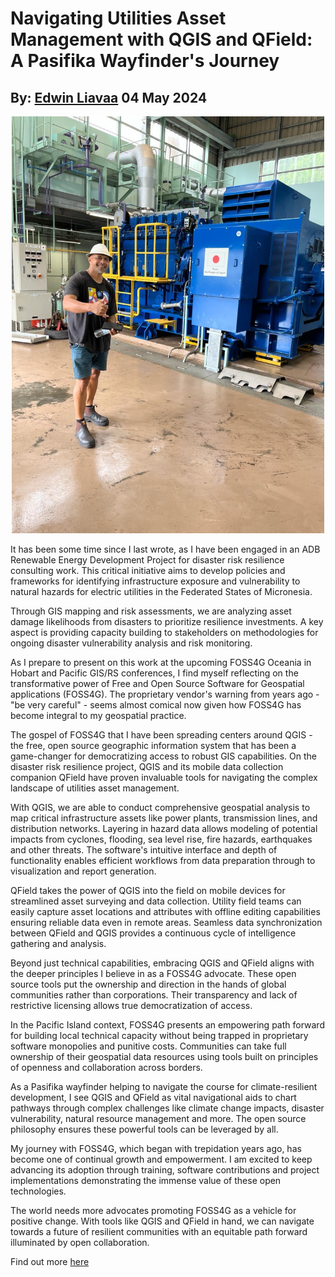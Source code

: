 # Navigating Utilities Asset Management with QGIS and QField: A Pasifika Wayfinder's Journey
## By: [Edwin Liavaa](https://github.com/EdwinLiavaa) 04 May 2024

<p align="center">
 <img width="500" src="https://github.com/EdwinLiavaa/liavaa.space/blob/main/blog/20240504/pic.png">
</p>

It has been some time since I last wrote, as I have been engaged in an ADB Renewable Energy Development Project for disaster risk resilience consulting work. This critical initiative aims to develop policies and frameworks for identifying infrastructure exposure and vulnerability to natural hazards for electric utilities in the Federated States of Micronesia. 

Through GIS mapping and risk assessments, we are analyzing asset damage likelihoods from disasters to prioritize resilience investments. A key aspect is providing capacity building to stakeholders on methodologies for ongoing disaster vulnerability analysis and risk monitoring.

As I prepare to present on this work at the upcoming FOSS4G Oceania in Hobart and Pacific GIS/RS conferences, I find myself reflecting on the transformative power of Free and Open Source Software for Geospatial applications (FOSS4G). The proprietary vendor's warning from years ago - "be very careful" - seems almost comical now given how FOSS4G has become integral to my geospatial practice.

The gospel of FOSS4G that I have been spreading centers around QGIS - the free, open source geographic information system that has been a game-changer for democratizing access to robust GIS capabilities. On the disaster risk resilience project, QGIS and its mobile data collection companion QField have proven invaluable tools for navigating the complex landscape of utilities asset management.

With QGIS, we are able to conduct comprehensive geospatial analysis to map critical infrastructure assets like power plants, transmission lines, and distribution networks. Layering in hazard data allows modeling of potential impacts from cyclones, flooding, sea level rise, fire hazards, earthquakes and other threats. The software's intuitive interface and depth of functionality enables efficient workflows from data preparation through to visualization and report generation.

QField takes the power of QGIS into the field on mobile devices for streamlined asset surveying and data collection. Utility field teams can easily capture asset locations and attributes with offline editing capabilities ensuring reliable data even in remote areas. Seamless data synchronization between QField and QGIS provides a continuous cycle of intelligence gathering and analysis.

Beyond just technical capabilities, embracing QGIS and QField aligns with the deeper principles I believe in as a FOSS4G advocate. These open source tools put the ownership and direction in the hands of global communities rather than corporations. Their transparency and lack of restrictive licensing allows true democratization of access.

In the Pacific Island context, FOSS4G presents an empowering path forward for building local technical capacity without being trapped in proprietary software monopolies and punitive costs. Communities can take full ownership of their geospatial data resources using tools built on principles of openness and collaboration across borders.

As a Pasifika wayfinder helping to navigate the course for climate-resilient development, I see QGIS and QField as vital navigational aids to chart pathways through complex challenges like climate change impacts, disaster vulnerability, natural resource management and more. The open source philosophy ensures these powerful tools can be leveraged by all.

My journey with FOSS4G, which began with trepidation years ago, has become one of continual growth and empowerment. I am excited to keep advancing its adoption through training, software contributions and project implementations demonstrating the immense value of these open technologies.

The world needs more advocates promoting FOSS4G as a vehicle for positive change. With tools like QGIS and QField in hand, we can navigate towards a future of resilient communities with an equitable path forward illuminated by open collaboration.

Find out more [here](https://drive.google.com/file/d/1UWAVDjTVRekUzFkdlVkxxEoLKBzXgle_/view?usp=drive_link  )